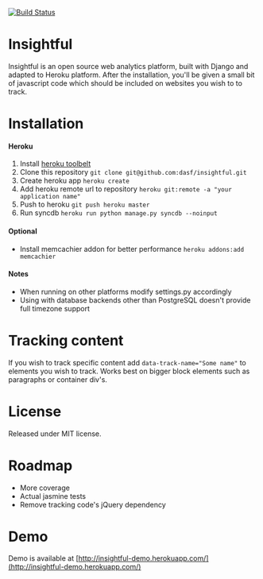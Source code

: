 [![Build Status](https://magnum.travis-ci.com/dasf/tracker-dev.svg?token=Ym5kPFesDeazWVWSJchJ&branch=master)](https://magnum.travis-ci.com/dasf/tracker-dev)

Insightful
==========

Insightful is an open source web analytics platform, built with Django and adapted to Heroku platform.
After the installation, you'll be given a small bit of javascript code which should be included on websites
 you wish to to track.

Installation
============
#### Heroku

1. Install [heroku toolbelt](https://devcenter.heroku.com/articles/quickstart)
2. Clone this repository `git clone git@github.com:dasf/insightful.git`
3. Create heroku app `heroku create`
4. Add heroku remote url to repository `heroku git:remote -a "your application name"`
5. Push to heroku `git push heroku master`
6. Run syncdb `heroku run python manage.py syncdb --noinput`

#### Optional
* Install memcachier addon for better performance `heroku addons:add memcachier`

#### Notes
* When running on other platforms modify settings.py accordingly
* Using with database backends other than PostgreSQL doesn't provide full timezone support

Tracking content
================
If you wish to track specific content add `data-track-name="Some name"` to elements you wish to track.
Works best on bigger block elements such as paragraphs or container div's.

License
=======
Released under MIT license.


Roadmap
=======
* More coverage
* Actual jasmine tests
* Remove tracking code's jQuery dependency

Demo
====
Demo is available at [http://insightful-demo.herokuapp.com/](http://insightful-demo.herokuapp.com/)